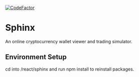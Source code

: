 [![CodeFactor](https://www.codefactor.io/repository/github/santiagogregory/sphinx/badge)](https://www.codefactor.io/repository/github/santiagogregory/sphinx)
# Sphinx
An online cryptocurrency wallet viewer and trading simulator.

## Environment Setup
cd into /react/sphinx and run npm install to reinstall packages.

